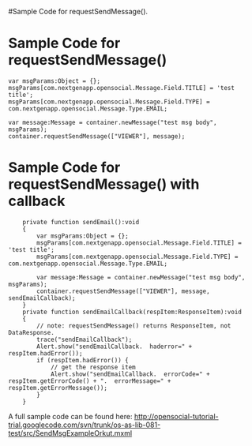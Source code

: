 #Sample Code for requestSendMessage().

# Sample Code for requestSendMessage() #

```
var msgParams:Object = {};
msgParams[com.nextgenapp.opensocial.Message.Field.TITLE] = 'test title';
msgParams[com.nextgenapp.opensocial.Message.Field.TYPE] = com.nextgenapp.opensocial.Message.Type.EMAIL;

var message:Message = container.newMessage("test msg body", msgParams);
container.requestSendMessage(["VIEWER"], message);
```


# Sample Code for requestSendMessage() with callback #

```
    private function sendEmail():void
    {
    	var msgParams:Object = {};
		msgParams[com.nextgenapp.opensocial.Message.Field.TITLE] = 'test title';
		msgParams[com.nextgenapp.opensocial.Message.Field.TYPE] = com.nextgenapp.opensocial.Message.Type.EMAIL;
    	
    	var message:Message = container.newMessage("test msg body", msgParams);
    	container.requestSendMessage(["VIEWER"], message, sendEmailCallback);
    }      
	private function sendEmailCallback(respItem:ResponseItem):void 
	{
		// note: requestSendMessage() returns ResponseItem, not DataResponse.  
		trace("sendEmailCallback");
		Alert.show("sendEmailCallback.  haderror=" + respItem.hadError());
		if (respItem.hadError()) {
			// get the response item
			Alert.show("sendEmailCallback.  errorCode=" + respItem.getErrorCode() + ".  errorMessage=" + respItem.getErrorMessage());
		}
	}

```

A full sample code can be found here: http://opensocial-tutorial-trial.googlecode.com/svn/trunk/os-as-lib-081-test/src/SendMsgExampleOrkut.mxml